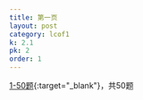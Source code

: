 ```yaml
---
title: 第一页
layout: post
category: lcof1
k: 2.1
pk: 2
order: 1
---
```


[1-50题](https://leetcode-cn.com/problemset/all/?page=1&listId=xb9nqhhg){:target="_blank"}，共50题